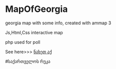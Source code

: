 # MapOfGeorgia 
georgia map with some info, created with ammap 3

Js,Html,Css interactive map

php used for poll

See here>>> <a href="https://giorgi65.github.io/MapOfGeorgia/" target="_blank">ნახეთ აქ</a>

#საქართველოს რუკა
